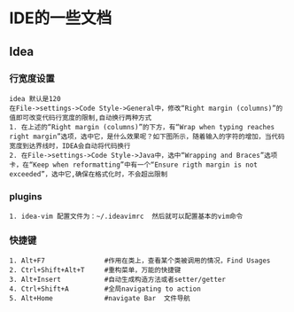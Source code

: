 # IDE的一些文档

## Idea
### 行宽度设置
```
idea 默认是120
在File->settings->Code Style->General中，修改“Right margin (columns)”的值即可改变代码行宽度的限制,自动换行两种方式
1. 在上述的“Right margin (columns)”的下方，有“Wrap when typing reaches right margin”选项，选中它，是什么效果呢？如下图所示，随着输入的字符的增加，当代码宽度到达界线时，IDEA会自动将代码换行
2. 在File->settings->Code Style->Java中，选中“Wrapping and Braces”选项卡，在“Keep when reformatting”中有一个“Ensure rigth margin is not exceeded”，选中它,确保在格式化时，不会超出限制
```



### plugins 

    1. idea-vim 配置文件为：~/.ideavimrc  然后就可以配置基本的vim命令


### 快捷键

```
1. Alt+F7               #作用在类上，查看某个类被调用的情况，Find Usages
2. Ctrl+Shift+Alt+T     #重构菜单，万能的快捷键
3. Alt+Insert           #自动生成构造方法或者setter/getter
4. Ctrl+Shift+A         #全局navigating to action
5. Alt+Home             #navigate Bar  文件导航
```
